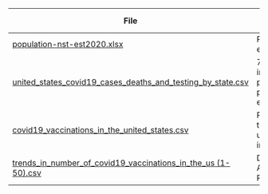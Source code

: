 |File|Purpose|Date Accessed|
|----|-------|-------------|
|[population-nst-est2020.xlsx](https://www.census.gov/programs-surveys/popest/technical-documentation/research/evaluation-estimates/2020-evaluation-estimates/2010s-state-total.html)|Population of each state|09-06-2021|
|[united_states_covid19_cases_deaths_and_testing_by_state.csv](https://covid.cdc.gov/covid-data-tracker/#cases_casesper100klast7days)|7-day infection rates per 100k people in each state|09-06-2021|
|[covid19_vaccinations_in_the_united_states.csv](https://covid.cdc.gov/covid-data-tracker/#vaccinations_vacc-people-onedose-percent-pop12)|Population that is unvaccinated in each state|09-06-2021|
|[trends_in_number_of_covid19_vaccinations_in_the_us (1-50).csv](https://covid.cdc.gov/covid-data-tracker/#vaccination-trends)|Daily Vaccine Administration Rates|09-06-2021|



